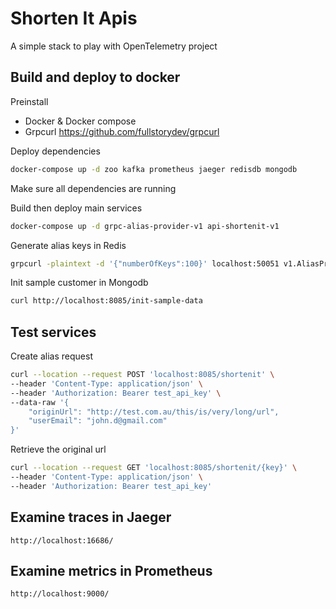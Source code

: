 # Shorten It Apis

A simple stack to play with OpenTelemetry project

## Build and deploy to docker

Preinstall

- Docker & Docker compose
- Grpcurl <https://github.com/fullstorydev/grpcurl>

Deploy dependencies

```sh 
docker-compose up -d zoo kafka prometheus jaeger redisdb mongodb
```

Make sure all dependencies are running

Build then deploy main services 

```sh 
docker-compose up -d grpc-alias-provider-v1 api-shortenit-v1
```

Generate alias keys in Redis

```sh
grpcurl -plaintext -d '{"numberOfKeys":100}' localhost:50051 v1.AliasProviderService/GenerateAlias
```

Init sample customer in Mongodb

```sh
curl http://localhost:8085/init-sample-data
```

## Test services

Create alias request

```sh
curl --location --request POST 'localhost:8085/shortenit' \
--header 'Content-Type: application/json' \
--header 'Authorization: Bearer test_api_key' \
--data-raw '{
    "originUrl": "http://test.com.au/this/is/very/long/url",
    "userEmail": "john.d@gmail.com"
}'
```

Retrieve the original url 

```sh
curl --location --request GET 'localhost:8085/shortenit/{key}' \
--header 'Content-Type: application/json' \
--header 'Authorization: Bearer test_api_key'
```

## Examine traces in Jaeger

`http://localhost:16686/`

## Examine metrics in Prometheus

`http://localhost:9000/`